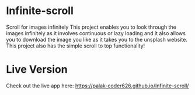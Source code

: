 # Infinite-scroll
Scroll for images infinitely
This project enables you to look through the images infinitely as it involves continuous or lazy loading and it also allows you to download the image you like as it takes you to the unsplash website.
This project also has the simple scroll to top functionality!

# Live Version
Check out the live app here: https://palak-coder626.github.io/Infinite-scroll/

